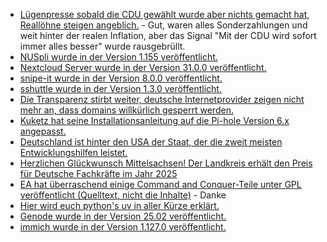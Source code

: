 * [Lügenpresse sobald die CDU gewählt wurde aber nichts gemacht hat, Reallöhne steigen angeblich.](https://blog.fefe.de/?ts=99403ac7) - Gut, waren alles Sonderzahlungen und weit hinter der realen Inflation, aber das Signal "Mit der CDU wird sofort immer alles besser" wurde rausgebrüllt.
* [NUSpli wurde in der Version 1.155 veröffentlicht.](https://github.com/V10lator/NUSspli/releases/tag/v1.155)
* [Nextcloud Server wurde in der Version 31.0.0 veröffentlicht.](https://github.com/nextcloud/server/releases/tag/v31.0.0)
* [snipe-it wurde in der Version 8.0.0 veröffentlicht.](https://github.com/snipe/snipe-it/releases/tag/v8.0.0)
* [sshuttle wurde in der Version 1.3.0 veröffentlicht.](https://github.com/sshuttle/sshuttle/releases/tag/v1.3.0)
* [Die Transparenz stirbt weiter, deutsche Internetprovider zeigen nicht mehr an, dass domains willkürlich gesperrt werden.](https://netzpolitik.org/2025/netzsperren-provider-verstecken-welche-domains-sie-sperren/)
* [Kuketz hat seine Installationsanleitung auf die Pi-hole Version 6.x angepasst.](https://www.kuketz-blog.de/pi-hole-version-6-x-installations-und-konfigurationsanleitung-aktualisiert/)
* [Deutschland ist hinter den USA der Staat, der die zweit meisten Entwicklungshilfen leistet.](https://blog.fefe.de/?ts=993f297e)
* [Herzlichen Glückwunsch Mittelsachsen! Der Landkreis erhält den Preis für Deutsche Fachkräfte im Jahr 2025](https://www.youtube.com/watch?v=32T7mZg93HA)
* [EA hat überraschend einige Command and Conquer-Teile unter GPL veröffentlicht (Quelltext, nicht die Inhalte)](https://www.phoronix.com/news/EA-Open-Source-CnC-Red-Alert) - Danke
* [Hier wird euch python's uv in aller Kürze erklärt.](https://pythonfriday.dev/2025/02/268-manage-projects-with-uv/)
* [Genode wurde in der Version 25.02 veröffentlicht.](https://github.com/genodelabs/genode/releases/tag/25.02)
* [immich wurde in der Version 1.127.0 veröffentlicht.](https://github.com/immich-app/immich/releases/tag/v1.127.0)
